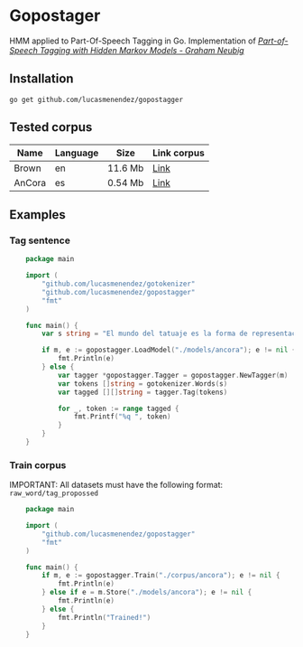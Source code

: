 # Gopostager
HMM applied to Part-Of-Speech Tagging in Go. Implementation of [*Part-of-Speech Tagging with Hidden Markov Models - Graham Neubig*](http://www.phontron.com/slides/nlp-programming-en-04-hmm.pdf)
    
## Installation
```
go get github.com/lucasmenendez/gopostagger
```


## Tested corpus

 Name | Language | Size | Link corpus
----- | ----- | ------ | ----
Brown | en | 11.6 Mb | [Link](https://github.com/lucasmenendez/gopostagger/tree/master/brown)
AnCora | es | 0.54 Mb | [Link](https://github.com/lucasmenendez/gopostagger/tree/master/ancora)

## Examples

### Tag sentence
```go
    package main

    import (
        "github.com/lucasmenendez/gotokenizer"
        "github.com/lucasmenendez/gopostagger"
        "fmt"
    )

    func main() {
        var s string = "El mundo del tatuaje es la forma de representación artística más expresiva que puede existir para un artista, puesto que su obra permanece inalterable de por vida."

        if m, e := gopostagger.LoadModel("./models/ancora"); e != nil {
            fmt.Println(e)
        } else {
            var tagger *gopostagger.Tagger = gopostagger.NewTagger(m)
            var tokens []string = gotokenizer.Words(s)
            var tagged [][]string = tagger.Tag(tokens)

            for _, token := range tagged {
                fmt.Printf("%q ", token)
            }
        }
    }
```

### Train corpus
IMPORTANT: All datasets must have the following format: `raw_word/tag_propossed`

```go
    package main

    import (
        "github.com/lucasmenendez/gopostagger"
        "fmt"
    )

    func main() {
        if m, e := gopostagger.Train("./corpus/ancora"); e != nil {
            fmt.Println(e)
        } else if e = m.Store("./models/ancora"); e != nil {
            fmt.Println(e)
        } else {
            fmt.Println("Trained!")
        }
    }
```